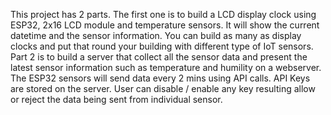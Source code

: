 This project has 2 parts. The first one is to build a LCD display clock using ESP32, 2x16 LCD module and temperature sensors. It will show the current datetime and the sensor information. You can build as many as display clocks and put that round your building with different type of IoT sensors.
Part 2 is to build a server that collect all the sensor data and present the latest sensor information such as temperature and humility on a webserver. The ESP32 sensors will send data every 2 mins using API calls. API Keys are stored on the server. User can disable / enable any key resulting allow or reject the data being sent from individual sensor.
